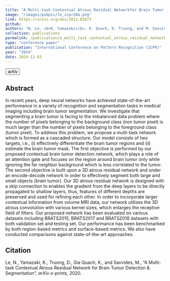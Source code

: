 ```yaml
---
title: "A Multi-task Contextual Atrous Residual Networkfor Brain Tumor Detection & Segmentation"
image: "/images/pubpic/le_icpr20a.png"
link: https://arxiv.org/abs/2012.02073
github: 
authors: "N. Le, <b>K. Yamazaki</b>, K. Quach, D. Truong, and M. Savvides"
collection: publications
permalink: /publication/a_multi_task_contextual_atrous_residual_networkfor_brain_tumor_detection_and_segmentation
type: "conference paper"
publication: "International Conference on Pattern Recognition (ICPR)"
year: "2024"
date: 2024-12-03
---
```

<button class="btn btn-round btn-sm btn-ghost-blue" onclick="location.href='https://arxiv.org/abs/2012.02073'">arXiv</button>

## Abstract
In recent years, deep neural networks have achieved state-of-the-art performance in a variety of recognition and segmentation tasks in medical imaging including brain tumor segmentation. We investigate that segmenting a brain tumor is facing to the imbalanced data problem where the number of pixels belonging to the background class (non tumor pixel) is much larger than the number of pixels belonging to the foreground class (tumor pixel). To address this problem, we propose a multi-task network which is formed as a cascaded structure. Our model consists of two targets, i.e., (i) effectively differentiate the brain tumor regions and (ii) estimate the brain tumor mask. The first objective is performed by our proposed contextual brain tumor detection network, which plays a role of an attention gate and focuses on the region around brain tumor only while ignoring the far neighbor background which is less correlated to the tumor. The second objective is built upon a 3D atrous residual network and under an encode-decode network in order to effectively segment both large and small objects (brain tumor). Our 3D atrous residual network is designed with a skip connection to enables the gradient from the deep layers to be directly propagated to shallow layers, thus, features of different depths are preserved and used for refining each other. In order to incorporate larger contextual information from volume MRI data, our network utilizes the 3D atrous convolution with various kernel sizes, which enlarges the receptive field of filters. Our proposed network has been evaluated on various datasets including BRATS2015, BRATS2017 and BRATS2018 datasets with both validation set and testing set. Our performance has been benchmarked by both region-based metrics and surface-based metrics. We also have conducted comparisons against state-of-the-art approaches. 

## Citation
Le, N., Yamazaki, K., Truong, D., Gia Quach, K., and Savvides, M., “A Multi-task Contextual Atrous Residual Network for Brain Tumor Detection & Segmentation”, <i>arXiv e-prints</i>, 2020.